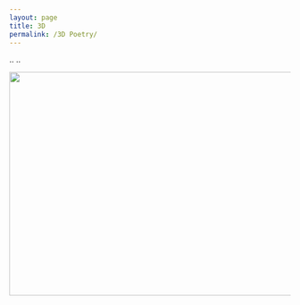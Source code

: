 ```yaml
---
layout: page
title: 3D
permalink: /3D Poetry/
---
```



..
..

<img src="https://media.giphy.com/media/D8f55hRV0ujBjDOe3w/giphy.gif" width="600" height="400" />

